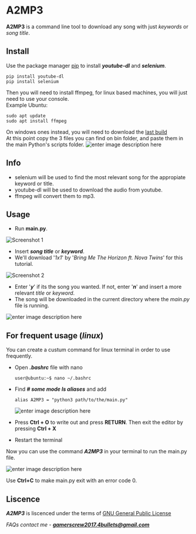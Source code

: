 # A2MP3
**A2MP3** is a command line tool to download any song with just *keywords* or *song title*.

## Install
Use the package manager [pip](https://pip.pypa.io/en/stable/) to install ***youtube-dl*** and ***selenium***.

    pip install youtube-dl
    pip install selenium

Then you will need to install ffmpeg, for linux based machines, you will just need to use your console.  
Example Ubuntu:

    sudo apt update
    sudo apt install ffmpeg

On windows ones instead, you will need to download the [last build](https://ffmpeg.org/download.html#build-windows)  
At this point copy the 3 files you can find on bin folder, and paste them in the main Python's scripts folder.
![enter image description here](https://camo.githubusercontent.com/8029dedf1ed27d2a12e30879e662ceca4d91b4d1898322ec08da2a09a220641a/68747470733a2f2f692e6962622e636f2f676d4a5a317a432f6161616161612e706e67)
## Info
* selenium will be used to find the most relevant song for the appropiate keyword or title.
* youtube-dl will be used to download the audio from youtube.  
* ffmpeg will convert them to mp3.

## Usage
* Run **main.py**.

![Screenshot 1](https://i.ibb.co/pXcBZQJ/Screenshot-from-2021-01-31-16-01-53.png)

* Insert ***song title*** or ***keyword***. 
* We'll download '*1x1*' by '*Bring Me The Horizon ft. Nova Twins*' for this tutorial.

![Screenshot 2](https://i.ibb.co/nbHd197/Screenshot-from-2021-01-31-16-02-16.png)

* Enter '***y***' if its the song you wanted. If not, enter '***n***' and insert a more relevant *title* or *keyword*.
* The song will be downloaded in the current directory where the *main.py* file is running.

![enter image description here](https://i.ibb.co/M7Y0vYQ/Screenshot-from-2021-01-31-16-02-54.png)
## For frequent usage (*linux*)
You can create a custum command for linux terminal in order to use frequently.
* Open ***.bashrc*** file with nano

    `user@ubuntu:~$ nano ~/.bashrc`

* Find ***# some mode ls aliases*** and add

    `alias A2MP3 = "python3 path/to/the/main.py"`
    
    ![enter image description here](https://i.ibb.co/tz1vf3Z/Screenshot-from-2021-01-31-17-09-50.png)

* Press **Ctrl + O** to write out and press **RETURN**. Then exit the editor by pressing **Ctrl + X**
* Restart the terminal

Now you can use the command ***A2MP3*** in your terminal to run the main.py file.

![enter image description here](https://i.ibb.co/26xFWBT/Screenshot-from-2021-01-31-17-13-38.png)

Use **Ctrl+C** to make main.py exit with an error code 0.

## Liscence
***A2MP3*** is liscenced under the terms of [GNU General Public License](https://www.gnu.org/licenses/licenses.en.html#GPL)

*FAQs contact me* - ***gamerscrew2017.4bullets@gmail.com***
